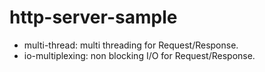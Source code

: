 # http-server-sample

- multi-thread: multi threading for Request/Response.
- io-multiplexing: non blocking I/O for Request/Response.
